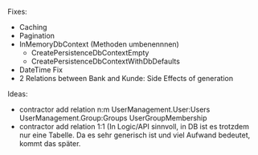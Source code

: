 Fixes:
- Caching
- Pagination
- InMemoryDbContext (Methoden umbenennnen)
  - CreatePersistenceDbContextEmpty
  - CreatePersistenceDbContextWithDbDefaults
- DateTime Fix
- 2 Relations between Bank and Kunde: Side Effects of generation

Ideas: 
- contractor add relation n:m UserManagement.User:Users UserManagement.Group:Groups UserGroupMembership
- contractor add relation 1:1 (In Logic/API sinnvoll, in DB ist es trotzdem nur eine Tabelle. Da es sehr generisch ist und viel Aufwand bedeutet, kommt das später.